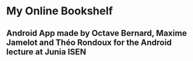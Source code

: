 # My Online Bookshelf
## Android App made by Octave Bernard, Maxime Jamelot and Théo Rondoux for the Android lecture at Junia ISEN
